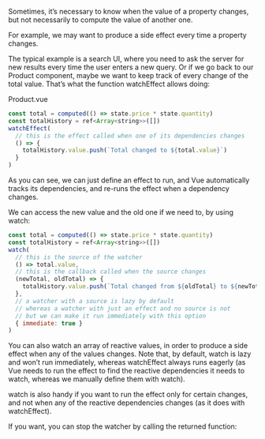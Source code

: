
Sometimes, it’s necessary to know when the value of a property changes, but not necessarily to compute the value of another one.

For example, we may want to produce a side effect every time a property changes.

The typical example is a search UI, where you need to ask the server for new results every time the user enters a new query. Or if we go back to our Product component, maybe we want to keep track
of every change of the total value. That’s what the function watchEffect allows doing:

Product.vue
```js
const total = computed(() => state.price * state.quantity)
const totalHistory = ref<Array<string>>([])
watchEffect(
  // this is the effect called when one of its dependencies changes
  () => {
    totalHistory.value.push(`Total changed to ${total.value}`)
  }
)
```

As you can see, we can just define an effect to run, and Vue automatically tracks its dependencies, and re-runs the effect when a dependency changes.

We can access the new value and the old one if we need to, by using watch:

```js
const total = computed(() => state.price * state.quantity)
const totalHistory = ref<Array<string>>([])
watch(
  // this is the source of the watcher
  () => total.value,
  // this is the callback called when the source changes
  (newTotal, oldTotal) => {
    totalHistory.value.push(`Total changed from ${oldTotal} to ${newTotal}`)
  },
  // a watcher with a source is lazy by default
  // whereas a watcher with just an effect and no source is not
  // but we can make it run immediately with this option
  { immediate: true }
)
```

You can also watch an array of reactive values, in order to produce a side effect when any of the values changes. Note that, by default, watch is lazy and won’t run immediately, whereas watchEffect always runs eagerly (as Vue needs to run the effect to find the reactive dependencies it needs to watch, whereas we manually define them with watch).

watch is also handy if you want to run the effect only for certain changes, and not when any of the
reactive dependencies changes (as it does with watchEffect).

If you want, you can stop the watcher by calling the returned function:





